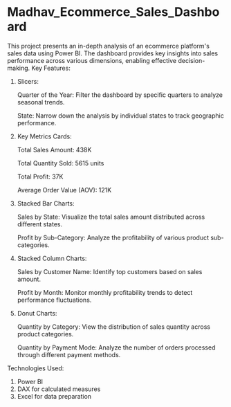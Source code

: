 # Madhav_Ecommerce_Sales_Dashboard
This project presents an in-depth analysis of an ecommerce platform's sales data using Power BI. The dashboard provides key insights into sales performance across various dimensions, enabling effective decision-making.
Key Features:
1. Slicers:
   
     Quarter of the Year: Filter the dashboard by specific quarters to analyze seasonal trends.
   
     State: Narrow down the analysis by individual states to track geographic performance.
3. Key Metrics Cards:
   
     Total Sales Amount: 438K
   
     Total Quantity Sold: 5615 units
   
     Total Profit: 37K
   
     Average Order Value (AOV): 121K
5. Stacked Bar Charts:
   
     Sales by State: Visualize the total sales amount distributed across different states.
   
     Profit by Sub-Category: Analyze the profitability of various product sub-categories.
7. Stacked Column Charts:

     Sales by Customer Name: Identify top customers based on sales amount.
   
     Profit by Month: Monitor monthly profitability trends to detect performance fluctuations.
9. Donut Charts:

     Quantity by Category: View the distribution of sales quantity across product categories.
   
     Quantity by Payment Mode: Analyze the number of orders processed through different payment methods.
   
Technologies Used:
1. Power BI
2. DAX for calculated measures
3. Excel for data preparation
